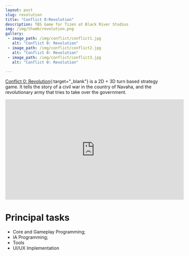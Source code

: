 ```yaml
---
layout: post
slug: revolution
title: "Conflict 0:Revolution"
description: TBS Game for Tizen at Black River Studios
img: /img/thumb/revolution.png
gallery:
 - image_path: /img/conflict/conflict1.jpg
   alt: "Conflict 0: Revolution"
 - image_path: /img/conflict/conflict2.jpg
   alt: "Conflict 0: Revolution"
 - image_path: /img/conflict/conflict3.jpg
   alt: "Conflict 0: Revolution"
  
---
```


[Conflict 0: Revolution](http://www.tizenstore.com/main/getDetail.as?Id=net.BlackRiverStudios.Revolution){:target="_blank"} is a 2D + 3D turn based strategy game. It tells the story of a civil war in the country of Navaha, and the revolutionary army that tries to take over the government.

<p style="text-align:center"><iframe width="560" height="315" src="https://www.youtube.com/embed/HHGelXFHeIA" frameborder="0" allow="autoplay; encrypted-media" allowfullscreen></iframe></p>

# Principal tasks
- Core and Gameplay Programming;
- IA Programming;
- Tools
- UI/UX Implementation
